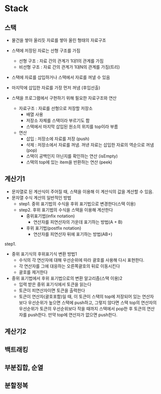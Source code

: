 # Stack

## 스택
- 물건을 쌓아 올리듯 자료를 쌓아 올린 형태의 자료구조
- 스택에 저장된 자료는 선형 구조를 가짐
    - 선형 구조 : 자료 간의 관계가 1대1의 관계를 가짐
    - 비선형 구조 : 자료 간의 관계가 1대N의 관계를 가짐(트리)

- 스택에 자료를 삽입하거나 스택에서 자료를 꺼낼 수 있음
- 마지막에 삽입한 자료를 가장 먼저 꺼냄 (후입선출)
- 스택을 프로그램에서 구현하기 위해 필요한 자료구조와 연산
    - 자료구조 : 자료를 선형으로 저장할 저장소
        - 배열 사용
        - 저장소 자체를 스택이라 부르기도 함
        - 스택에서 마지막 삽입된 원소의 위치를 top이라 부름
    - 연산
        - 삽입 : 저장소에 자료를 저장 (push)
        - 삭제 : 저장소에서 자료를 꺼냄. 꺼낸 자료는 삽입한 자료의 역순으로 꺼냄 (pop)
        - 스택이 공백인지 아닌지를 확인하는 연산 (isEmpty)
        - 스택의 top에 있는 item을 반환하는 연산 (peek)

## 계산기1
- 문자열로 된 계산식이 주어질 때, 스택을 이용해 이 계산식의 값을 계산할 수 있음.
- 문자열 수식 계산의 일반적인 방법
    - step1. 중위 표기법의 수식을 후위 표기법으로 변경한다(스택 이용)
    - step2. 후위 표기법의 수식을 스택을 이용해 계산한다
        - 중위표기법(infix notation)  
            - 연산자를 피연산자의 가운데 표기하는 방법(A + B)
        - 후위 표기법(postfix notation)
            - 연산자를 피연산자 뒤에 표기하는 방법(AB+)

step1. 
- 중위 표기식의 후위표기식 변환 방법1
    - 수식의 각 연산자에 대해 우선순위에 따라 괄호를 사용해 다시 표현한다.
    - 각 연산자를 그에 대응하는 오른쪽괄호의 뒤로 이동시킨다
    - 괄호를 제거한다
- 중위 표기법에서 후위 표기법으로의 변환 알고리즘(스택 이용)2
    - 입력 받은 중위 표기식에서 토큰을 읽는다
    - 토큰이 피연산자이면 토큰을 출력한다
    - 토큰이 연산자(괄호포함)일 때, 이 토큰이 스택의 top에 저장되어 있는 연산자보다 우선순위가 높으면 스택에 push하고, 그렇지 않다면 스택 top의 연산자의 우선순위가 토큰의 우선순위보다 작을 때까지 스택에서 pop한 후 토큰의 연산자를 push한다. 만약 top에 연산자가 없으면 push한다.


## 계산기2

## 백트래킹

## 부분집합, 순열

## 분할정복